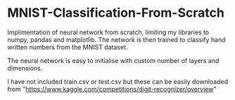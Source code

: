 # MNIST-Classification-From-Scratch

Implimentation of neural network from scratch, limiting my libraries to numpy, pandas and matplotlib. The network is then trained to classify hand written numbers from the MNIST dataset.

The neural network is easy to initialise with custom number of layers and dimensions.

I have not included train.csv or test.csv but these can be easily downloaded from "https://www.kaggle.com/competitions/digit-recognizer/overview"
